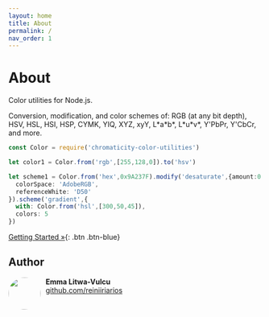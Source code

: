 ```yaml
---
layout: home
title: About
permalink: /
nav_order: 1
---
```


# About

Color utilities for Node.js.

Conversion, modification, and color schemes of: RGB (at any bit depth), HSV, HSL, HSI, HSP, CYMK, YIQ, XYZ, xyY, L\*a\*b\*, L\*u\*v\*, Y'PbPr, Y'CbCr, and more.

```ts
const Color = require('chromaticity-color-utilities')

let color1 = Color.from('rgb',[255,128,0]).to('hsv')

let scheme1 = Color.from('hex',0x9A237F).modify('desaturate',{amount:0.2}).to('lab',{
  colorSpace: 'AdobeRGB',
  referenceWhite: 'D50'
}).scheme('gradient',{
  with: Color.from('hsl',[300,50,45]),
  colors: 5
})
```

[Getting Started &raquo;](/chromaticity-color-utilities/getting-started/){: .btn .btn-blue}

## Author

<div style="margin-top: 10px;">
<img style="float: left; margin-right: 10px; border-radius: 50%;" src="https://avatars.githubusercontent.com/u/80431903?s=88&amp;v=4" width="64" height="64">
<strong>Emma Litwa-Vulcu</strong><br>
<a href="https://github.com/reiniiriarios" target="_blank">github.com/reiniiriarios</a>
</div>
